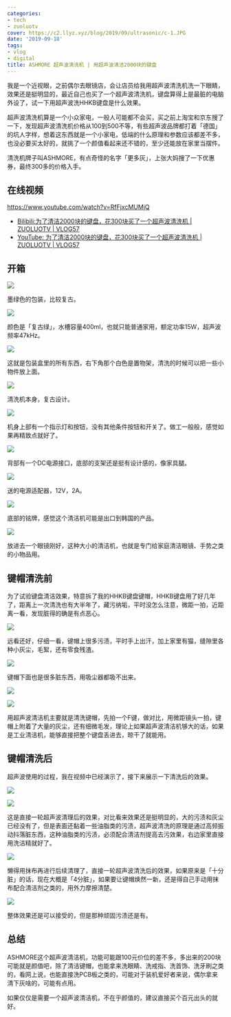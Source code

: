 ```yaml
---
categories:
- tech
- zuoluotv
cover: https://c2.llyz.xyz/blog/2019/09/ultrasonic/c-1.JPG
date: '2019-09-18'
tags:
- vlog
- digital
title: ASHMORE 超声波清洗机 | 用超声波清洁2000块的键盘
---
```


我是一个近视眼，之前偶尔去眼镜店，会让店员给我用超声波清洗机洗一下眼睛，效果还是挺明显的，最近自己也买了一个超声波清洗机，键盘算得上是最脏的电脑外设了，试一下用超声波洗HHKB键盘是什么效果。

超声波清洗机算是一个小众家电，一般人可能都不会买，买之前上淘宝和京东搜了一下，发现超声波清洗机价格从100到500不等，有些超声波品牌都打着「德国」的坑人字样，想着这东西就是一个小家电，低端的什么原理和参数应该都差不多，也没必要买太好的，就挑了一个颜值看起来还不错的，至少还能放在家里当摆件。

清洗机牌子叫ASHMORE，有点奇怪的名字「更多灰」，上张大妈搜了一下优惠券，最终300多的价格入手。

## 在线视频

<https://www.youtube.com/watch?v=RfFjxcMUMjQ>

- [Bilibili:为了清洁2000块的键盘，花300块买了一个超声波清洗机 | ZUOLUOTV | VLOG57](https://www.bilibili.com/video/av67737763)
- [YouTube: 为了清洁2000块的键盘，花300块买了一个超声波清洗机 | ZUOLUOTV | VLOG57](https://www.youtube.com/watch?v=RfFjxcMUMjQ)

## 开箱

![](https://c2.llyz.xyz/blog/2019/09/ultrasonic/c-1.JPG)

墨绿色的包装，比较复古。

![](https://c2.llyz.xyz/blog/2019/09/ultrasonic/c-2.JPG)

颜色是「复古绿」，水槽容量400ml，也就只能普通家用，额定功率15W，超声波频率47kHz。

![](https://c2.llyz.xyz/blog/2019/09/ultrasonic/c-4.JPG)

这就是包装盒里的所有东西，右下角那个白色是置物架，清洗的时候可以把一些小物件放上面。

![](https://c2.llyz.xyz/blog/2019/09/ultrasonic/c-5.JPG)

清洗机本身，复古设计。

![](https://c2.llyz.xyz/blog/2019/09/ultrasonic/c-6.JPG)

机身上部有一个指示灯和按钮，没有其他条件按钮和开关了。做工一般般，感觉如果再精致点就好了。

![](https://c2.llyz.xyz/blog/2019/09/ultrasonic/c-7.JPG)

背部有一个DC电源接口，底部的支架还是挺有设计感的，像家具腿。

![](https://c2.llyz.xyz/blog/2019/09/ultrasonic/c-9.JPG)

送的电源适配器，12V，2A。

![](https://c2.llyz.xyz/blog/2019/09/ultrasonic/c-10.JPG)

底部的铭牌，感觉这个清洁机可能是出口到韩国的产品。

![](https://c2.llyz.xyz/blog/2019/09/ultrasonic/c-12.JPG)

放进去一个眼镜刚好，这种大小的清洁机，也就是专门给家庭清洁眼镜、手势之类的小物品用。

## 键帽清洗前

为了试验键盘清洁效果，特意拆了我的HHKB键盘键帽，HHKB键盘用了好几年了，距离上一次清洗也有大半年了，藏污纳垢，平时没怎么注意，微距一拍，近距离一看，发现脏得的确是有点恶心。

![](https://c2.llyz.xyz/blog/2019/09/ultrasonic/c-21.JPG)

远看还好，仔细一看，键帽上很多污渍，平时手上出汗，加上家里有猫，缝隙里各种小灰尘，毛絮，还有零食残渣。

![](https://c2.llyz.xyz/blog/2019/09/ultrasonic/c-23.JPG)

键帽下面也是很多脏东西，用吸尘器都吸不出来。

![](https://c2.llyz.xyz/blog/2019/09/ultrasonic/c-13.JPG)

![](https://c2.llyz.xyz/blog/2019/09/ultrasonic/c-16.JPG)

用超声波清洁机主要就是清洗键帽，先拍一个F键，做对比，用微距镜头一拍，键帽上附着了大量的灰尘，还有细微毛发，理论上如果超声波清洁机够大的话，如果是工业清洁机，能够直接把整个键盘丢进去，晾干了就能用。

## 键帽清洗后

超声波使用的过程，我在视频中已经演示了，接下来展示一下清洗后的效果。

![](https://c2.llyz.xyz/blog/2019/09/ultrasonic/c-30.JPG)

![](https://c2.llyz.xyz/blog/2019/09/ultrasonic/c-31.JPG)

这是直接一轮超声波清理后的效果，对比看来效果还是挺明显的，大的污渍和灰尘已经没有了，但是表面还黏着一些油脂类的污渍，超声波清洗的原理是通过高频振动抖落脏东西，这种油脂类的污渍，必须配合清洁剂提高去污效果，右边家里直接用洗洁精就好了。

![](https://c2.llyz.xyz/blog/2019/09/ultrasonic/c-25.JPG)

懒得用抹布再进行后续清理了，直接一轮超声波清洗后的效果，如果原来是「十分脏」的话，现在大概是「4分脏」，如果要让键帽焕然一新，还是得自己手动用抹布配合清洁剂之类的，用外力摩擦清楚。

![](https://c2.llyz.xyz/blog/2019/09/ultrasonic/c-26.JPG)

整体效果还是可以接受的，但是那种顽固污渍还是有。

## 总结

ASHMORE这个超声波清洁机，功能可能跟100元价位的差不多，多出来的200块可能就是颜值吧，除了清洁键帽，也能拿来洗眼睛、洗戒指、洗首饰、洗牙刷之类的，看网上说，也能直接洗PCB板之类的，可能对于装机爱好者来说，偶尔拿来清下灰啥的，可能有点用。

如果仅仅是需要一个超声波清洁机，不在乎颜值的，建议直接买个百元出头的就好。
